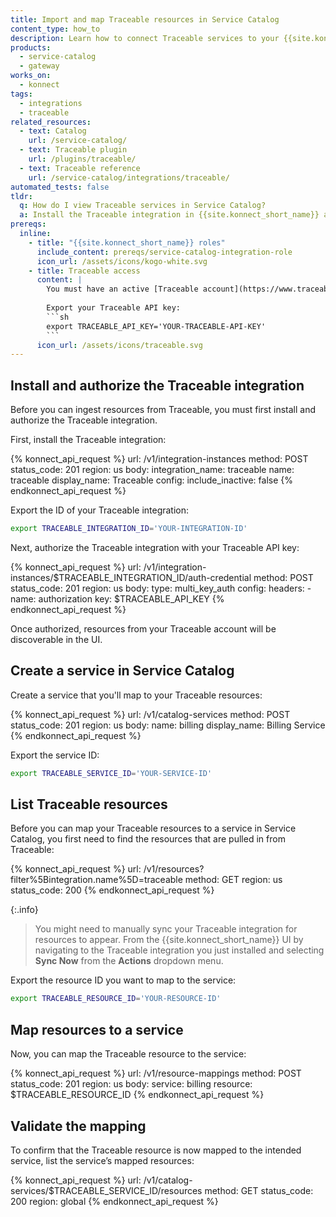 ```yaml
---
title: Import and map Traceable resources in Service Catalog
content_type: how_to
description: Learn how to connect Traceable services to your {{site.konnect_catalog}} service in {{site.konnect_short_name}}.
products:
  - service-catalog
  - gateway
works_on:
  - konnect
tags:
  - integrations
  - traceable
related_resources:
  - text: Catalog
    url: /service-catalog/
  - text: Traceable plugin
    url: /plugins/traceable/
  - text: Traceable reference
    url: /service-catalog/integrations/traceable/
automated_tests: false
tldr:
  q: How do I view Traceable services in Service Catalog?
  a: Install the Traceable integration in {{site.konnect_short_name}} and authorize it with your Traceable API key. Create a Service Catalog service and associate it with your Traceable services to display metadata and enable event tracking. 
prereqs:
  inline:
    - title: "{{site.konnect_short_name}} roles"
      include_content: prereqs/service-catalog-integration-role
      icon_url: /assets/icons/kogo-white.svg
    - title: Traceable access
      content: |
        You must have an active [Traceable account](https://www.traceable.ai/) and valid API access to connect Traceable services to your {{site.konnect_catalog}} service. You also need a [Traceable Service](https://docs.traceable.ai/docs/domains-services-backends) you can pull into {{site.konnect_short_name}}.
        
        Export your Traceable API key:
        ```sh
        export TRACEABLE_API_KEY='YOUR-TRACEABLE-API-KEY'
        ```
      icon_url: /assets/icons/traceable.svg
---
```


## Install and authorize the Traceable integration

Before you can ingest resources from Traceable, you must first install and authorize the Traceable integration.

First, install the Traceable integration:

<!--vale off-->
{% konnect_api_request %}
url: /v1/integration-instances
method: POST
status_code: 201
region: us
body:
  integration_name: traceable
  name: traceable
  display_name: Traceable
  config:
    include_inactive: false
{% endkonnect_api_request %}
<!--vale on-->

Export the ID of your Traceable integration:

```sh
export TRACEABLE_INTEGRATION_ID='YOUR-INTEGRATION-ID'
```

Next, authorize the Traceable integration with your Traceable API key:

<!--vale off-->
{% konnect_api_request %}
url: /v1/integration-instances/$TRACEABLE_INTEGRATION_ID/auth-credential
method: POST
status_code: 201
region: us
body:
  type: multi_key_auth
  config:
    headers:
      - name: authorization
        key: $TRACEABLE_API_KEY
{% endkonnect_api_request %}
<!--vale on-->

Once authorized, resources from your Traceable account will be discoverable in the UI.

## Create a service in Service Catalog

Create a service that you'll map to your Traceable resources:

<!--vale off-->
{% konnect_api_request %}
url: /v1/catalog-services
method: POST
status_code: 201
region: us
body:
  name: billing
  display_name: Billing Service
{% endkonnect_api_request %}
<!--vale on-->

Export the service ID:

```sh
export TRACEABLE_SERVICE_ID='YOUR-SERVICE-ID'
```

## List Traceable resources

Before you can map your Traceable resources to a service in Service Catalog, you first need to find the resources that are pulled in from Traceable:

<!--vale off-->
{% konnect_api_request %}
url: /v1/resources?filter%5Bintegration.name%5D=traceable
method: GET
region: us
status_code: 200
{% endkonnect_api_request %}
<!--vale on-->

{:.info}
> You might need to manually sync your Traceable integration for resources to appear. From the {{site.konnect_short_name}} UI by navigating to the Traceable integration you just installed and selecting **Sync Now** from the **Actions** dropdown menu.

Export the resource ID you want to map to the service:

```sh
export TRACEABLE_RESOURCE_ID='YOUR-RESOURCE-ID'
```

## Map resources to a service

Now, you can map the Traceable resource to the service:

<!--vale off-->
{% konnect_api_request %}
url: /v1/resource-mappings
method: POST
status_code: 201
region: us
body:
  service: billing
  resource: $TRACEABLE_RESOURCE_ID
{% endkonnect_api_request %}
<!--vale on-->


## Validate the mapping

To confirm that the Traceable resource is now mapped to the intended service, list the service’s mapped resources:

<!--vale off-->
{% konnect_api_request %}
url: /v1/catalog-services/$TRACEABLE_SERVICE_ID/resources
method: GET
status_code: 200
region: global
{% endkonnect_api_request %}
<!--vale on-->
